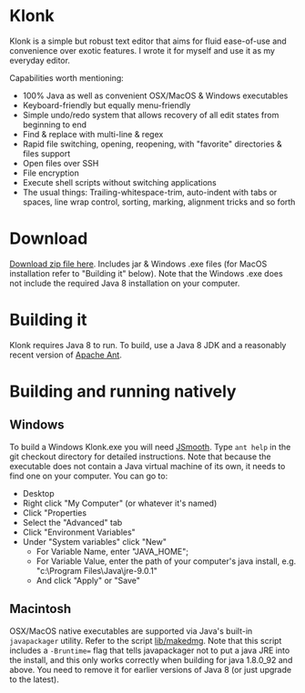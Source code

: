 # Klonk
Klonk is a simple but robust text editor that aims for fluid ease-of-use and convenience over exotic features. I wrote it for myself and use it as my everyday editor.

Capabilities worth mentioning:

* 100% Java as well as convenient OSX/MacOS & Windows executables
* Keyboard-friendly but equally menu-friendly
* Simple undo/redo system that allows recovery of all edit states from beginning to end
* Find & replace with multi-line & regex
* Rapid file switching, opening, reopening, with "favorite" directories & files support
* Open files over SSH
* File encryption
* Execute shell scripts without switching applications
* The usual things: Trailing-whitespace-trim, auto-indent with tabs or spaces, line wrap control, sorting, marking, alignment tricks and so forth

# Download
[Download zip file here](http://zaboople.github.io/downloads/klonk.2.5.1.zip). Includes jar & Windows .exe files (for MacOS installation refer to "Building it" below). Note that the Windows .exe does not include the required Java 8 installation on your computer.

# Building it
Klonk requires Java 8 to run. To build, use a Java 8 JDK and a reasonably recent version of [Apache Ant](http://ant.apache.org/).

# Building and running natively

## Windows
To build a Windows Klonk.exe you will need [JSmooth](http://jsmooth.sourceforge.net/). Type `ant help` in the git checkout directory for detailed instructions. Note that because the executable does not contain a Java virtual machine of its own, it needs to find one on your computer. You can go to:
  - Desktop
  - Right click "My Computer" (or whatever it's named)
  - Click "Properties
  - Select the "Advanced" tab
  - Click "Environment Variables"
  - Under "System variables" click "New"
    - For Variable Name, enter "JAVA_HOME";
    - For Variable Value, enter the path of your computer's java install, e.g. "c:\Program Files\Java\jre-9.0.1"
    - And click "Apply" or "Save"

## Macintosh
OSX/MacOS native executables are supported via Java's built-in `javapackager` utility. Refer to the script [lib/makedmg](lib/makedmg). Note that this script includes a `-Bruntime=` flag that tells javapackager not to put a java JRE into the install, and this only works correctly when building for java 1.8.0_92 and above. You need to remove it for earlier versions of Java 8 (or just upgrade to the latest).
